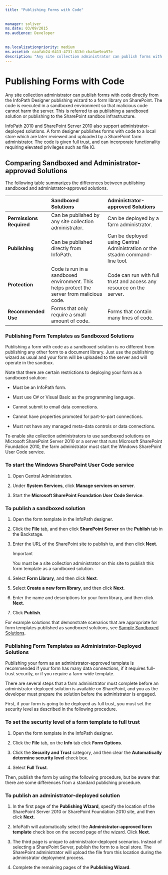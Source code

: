 ```yaml
---
title: "Publishing Forms with Code"
 
 
manager: soliver
ms.date: 03/09/2015
ms.audience: Developer
 
 
ms.localizationpriority: medium
ms.assetid: caafab24-6413-4731-813d-cba3ae9ea97e
description: "Any site collection administrator can publish forms with code directly from the InfoPath Designer publishing wizard to a form library on SharePoint. The code is executed in a sandboxed environment so that malicious code cannot harm the server. This is referred to as publishing a sandboxed solution or publishing to the SharePoint sandbox infrastructure."
---
```


# Publishing Forms with Code

Any site collection administrator can publish forms with code directly from the InfoPath Designer publishing wizard to a form library on SharePoint. The code is executed in a sandboxed environment so that malicious code cannot harm the server. This is referred to as publishing a sandboxed solution or publishing to the SharePoint sandbox infrastructure.
  
InfoPath 2010 and SharePoint Server 2010 also support administrator-deployed solutions. A form designer publishes forms with code to a local store which are later reviewed and uploaded by a SharePoint farm administrator. The code is given full trust, and can incorporate functionality requiring elevated privileges such as file IO.
  
## Comparing Sandboxed and Administrator-approved Solutions

The following table summarizes the differences between publishing sandboxed and administrator-approved solutions. 
  
||**Sandboxed Solutions**|**Administrator-approved Solutions**|
|:-----|:-----|:-----|
|**Permissions Required** <br/> |Can be published by any site collection administrator. |Can be deployed by a farm administrator. |
|**Publishing** <br/> |Can be published directly from InfoPath. |Can be deployed using Central Administration or the stsadm command-line tool. |
|**Protection** <br/> |Code is run in a sandboxed environment. This helps protect the server from malicious code. |Code can run with full trust and access any resource on the server. |
|**Recommended Use** <br/> |Forms that only require a small amount of code. |Forms that contain many lines of code. |
   
### Publishing Form Templates as Sandboxed Solutions

Publishing a form with code as a sandboxed solution is no different from publishing any other form to a document library. Just use the publishing wizard as usual and your form will be uploaded to the server and will operate in the sandbox.
  
Note that there are certain restrictions to deploying your form as a sandboxed solution:
  
- Must be an InfoPath form.
    
- Must use C# or Visual Basic as the programming language.
    
- Cannot submit to email data connections.
    
- Cannot have properties promoted for part-to-part connections.
    
- Must not have any managed meta-data controls or data connections.
    
To enable site collection administrators to use sandboxed solutions on Microsoft SharePoint Server 2010 or a server that runs Microsoft SharePoint Foundation 2010, the farm administrator must start the Windows SharePoint User Code service.
  
### To start the Windows SharePoint User Code service

1. Open Central Administration.
    
2. Under **System Services**, click **Manage services on server**.
    
3. Start the **Microsoft SharePoint Foundation User Code Service**.
    
### To publish a sandboxed solution

1. Open the form template in the InfoPath designer.
    
2. Click the **File** tab, and then click **SharePoint Server** on the **Publish** tab in the Backstage. 
    
3. Enter the URL of the SharePoint site to publish to, and then click **Next**. 
    
    > [!IMPORTANT]
    > You must be a site collection administrator on this site to publish this form template as a sandboxed solution. 
  
4. Select **Form Library**, and then click **Next**.
    
5. Select **Create a new form library**, and then click **Next**.
    
6. Enter the name and descriptions for your form library, and then click **Next**.
    
7. Click **Publish**.
    
For example solutions that demonstrate scenarios that are appropriate for form templates published as sandboxed solutions, see [Sample Sandboxed Solutions](sample-sandboxed-solutions.md).
  
### Publishing Form Templates as Administrator-Deployed Solutions

Publishing your form as an administrator-approved template is recommended if your form has many data connections, if it requires full-trust security, or if you require a farm-wide template.
  
There are several steps that a farm administrator must complete before an administrator-deployed solution is available on SharePoint, and you as the developer must prepare the solution before the administrator is engaged.
  
First, if your form is going to be deployed as full trust, you must set the security level as described in the following procedure.
  
### To set the security level of a form template to full trust

1. Open the form template in the InfoPath designer.
    
2. Click the **File** tab, on the **Info** tab click **Form Options**.
    
3. Click the **Security and Trust** category, and then clear the **Automatically determine security level** check box. 
    
4. Select **Full Trust**.
    
Then, publish the form by using the following procedure, but be aware that there are some differences from a standard publishing procedure.
  
### To publish an administrator-deployed solution

1. In the first page of the **Publishing Wizard**, specify the location of the SharePoint Server 2010 or SharePoint Foundation 2010 site, and then click **Next**.
    
2. InfoPath will automatically select the **Administrator-approved form template** check box on the second page of the wizard. Click **Next**.
    
3. The third page is unique to administrator-deployed scenarios. Instead of selecting a SharePoint Server, publish the form to a local store. The SharePoint administrator will upload the file from this location during the administrator deployment process.
    
4. Complete the remaining pages of the **Publishing Wizard**.
    

